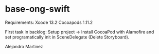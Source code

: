 # base-ong-swift

Requirements:
Xcode 13.2
Cocoapods 1.11.2

First task in backlog: Setup project -> Install CocoaPod with Alamofire and set programatically init in SceneDelegate (Delete Storyboard).

 Alejandro Martinez
